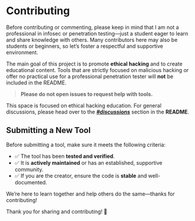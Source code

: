 # Contributing

Before contributing or commenting, please keep in mind that I am not a professional in infosec or penetration testing—just a student eager to learn and share knowledge with others. Many contributors here may also be students or beginners, so let’s foster a respectful and supportive environment.

The main goal of this project is to promote **ethical hacking** and to create educational content. Tools that are strictly focused on malicious hacking or offer no practical use for a professional penetration tester will **not** be included in the README.

> **Please do not open issues to request help with tools.**

This space is focused on ethical hacking education. For general discussions, please head over to the *[**#discussions**](https://github.com/rodrigohenrik/hacker-roadmap#discussions)* section in the **README**.

## Submitting a New Tool

Before submitting a tool, make sure it meets the following criteria:

- ✅ The tool has been **tested and verified**.
- ✅ It is **actively maintained** or has an established, supportive community.
- ✅ If you are the creator, ensure the code is **stable** and well-documented.

We’re here to learn together and help others do the same—thanks for contributing!

Thank you for sharing and contributing! :tada:
